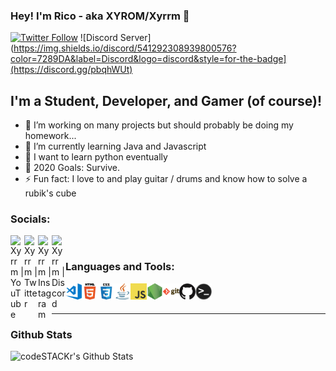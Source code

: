 ### Hey! I'm Rico - aka XYROM/Xyrrm 👋

[![Twitter Follow](https://img.shields.io/twitter/follow/XYROM2?color=1DA1F2&logo=twitter&style=for-the-badge)](https://twitter.com/intent/follow?original_referer=https%3A%2F%2Fgithub.com%2FXyrrm&screen_name=XYROM2)
![Discord Server](https://img.shields.io/discord/541292308939800576?color=7289DA&label=Discord&logo=discord&style=for-the-badge](https://discord.gg/pbqhWUt)


## I'm a Student, Developer, and Gamer (of course)!

- 🔭 I’m working on many projects but should probably be doing my homework...
- 🌱 I’m currently learning Java and Javascript
- 👯 I want to learn python eventually
- 🥅 2020 Goals: Survive.
- ⚡ Fun fact: I love to and play guitar / drums and know how to solve a rubik's cube

### Socials:

[<img align="left" alt="Xyrrm | YouTube" width="22px" src="https://cdn.jsdelivr.net/npm/simple-icons@v3/icons/youtube.svg" />][youtube]
[<img align="left" alt="Xyrrm | Twitter" width="22px" src="https://cdn.jsdelivr.net/npm/simple-icons@v3/icons/twitter.svg" />][twitter]
[<img align="left" alt="Xyrrm | Instagram" width="22px" src="https://cdn.jsdelivr.net/npm/simple-icons@v3/icons/instagram.svg" />][instagram]
[<img align="left" alt="Xyrrm | Discord" width="22px" src="https://cdn.jsdelivr.net/npm/simple-icons@v3/icons/discord.svg" />][discord]

<br />

### Languages and Tools:

<img align="left" alt="Visual Studio Code" width="26px" src="https://raw.githubusercontent.com/github/explore/80688e429a7d4ef2fca1e82350fe8e3517d3494d/topics/visual-studio-code/visual-studio-code.png" />
<img align="left" alt="HTML5" width="26px" src="https://raw.githubusercontent.com/github/explore/80688e429a7d4ef2fca1e82350fe8e3517d3494d/topics/html/html.png" />
<img align="left" alt="CSS3" width="26px" src="https://raw.githubusercontent.com/github/explore/80688e429a7d4ef2fca1e82350fe8e3517d3494d/topics/css/css.png" />
<img align="left" alt="Java" width="26px" src="https://raw.githubusercontent.com/github/explore/80688e429a7d4ef2fca1e82350fe8e3517d3494d/topics/java/java.png" />
<img align="left" alt="JavaScript" width="26px" src="https://raw.githubusercontent.com/github/explore/80688e429a7d4ef2fca1e82350fe8e3517d3494d/topics/javascript/javascript.png" />
<img align="left" alt="Node.js" width="26px" src="https://raw.githubusercontent.com/github/explore/80688e429a7d4ef2fca1e82350fe8e3517d3494d/topics/nodejs/nodejs.png" />
<img align="left" alt="Git" width="26px" src="https://raw.githubusercontent.com/github/explore/80688e429a7d4ef2fca1e82350fe8e3517d3494d/topics/git/git.png" />
<img align="left" alt="GitHub" width="26px" src="https://raw.githubusercontent.com/github/explore/78df643247d429f6cc873026c0622819ad797942/topics/github/github.png" />
<img align="left" alt="Terminal" width="26px" src="https://raw.githubusercontent.com/github/explore/80688e429a7d4ef2fca1e82350fe8e3517d3494d/topics/terminal/terminal.png" />

<br />
<br />

---

### Github Stats
<img align="left" alt="codeSTACKr's Github Stats" src="https://github-readme-stats.codestackr.vercel.app/api?username=Xyrrm&show_icons=true&hide_border=false&theme=tokyonight" />

[twitter]: https://twitter.com/codeSTACKr
[youtube]: https://www.youtube.com/channel/UCb6spobO5w2cxr69Z-ZgmvA
[instagram]: https://www.instagram.com/unricov
[discord]: https://discord.gg/GYkyJxs
